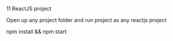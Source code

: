 11 ReactJS project

Open up any project folder and run project as any reactjs project

npm install && npm start

